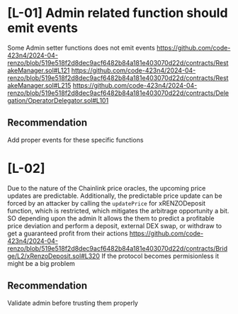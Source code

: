 # [L-01] Admin related function should emit events
Some Admin setter functions does not emit events 
https://github.com/code-423n4/2024-04-renzo/blob/519e518f2d8dec9acf6482b84a181e403070d22d/contracts/RestakeManager.sol#L121
https://github.com/code-423n4/2024-04-renzo/blob/519e518f2d8dec9acf6482b84a181e403070d22d/contracts/RestakeManager.sol#L215
https://github.com/code-423n4/2024-04-renzo/blob/519e518f2d8dec9acf6482b84a181e403070d22d/contracts/Delegation/OperatorDelegator.sol#L101
## Recommendation
Add proper events for these specific functions

# [L-02]
Due to the nature of the Chainlink price oracles, the upcoming price updates are predictable. Additionally, the predictable price update can be forced by an attacker by calling the `updatePrice` for xRENZODeposit function, which is restricted, which mitigates the arbitrage opportunity a bit. SO depending upon the admin It allows the them to predict a profitable price deviation and perform a deposit, external DEX swap, or withdraw to get a guaranteed profit from their actions 
https://github.com/code-423n4/2024-04-renzo/blob/519e518f2d8dec9acf6482b84a181e403070d22d/contracts/Bridge/L2/xRenzoDeposit.sol#L320
If the protocol becomes permisionless it might be a big problem
## Recommendation
Validate admin before trusting them properly